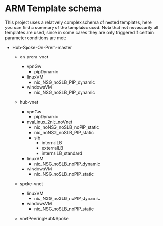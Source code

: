 # ARM Template schema

This project uses a relatively complex schema of nested templates, here you can find a summary of the templates used. Note that not necessarily all templates are used, since in some cases they are only triggered if certain parameter conditions are met:

* Hub-Spoke-On-Prem-master
  * on-prem-vnet
    * vpnGw
      * pipDynamic
    * linuxVM
      * nic_NSG_noSLB_PIP_dynamic
    * windowsVM
      * nic_NSG_noSLB_PIP_dynamic
  * hub-vnet
    * vpnGw
      * pipDynamic
    * nvaLinux_2nic_noVnet
      * nic_noNSG_noSLB_noPIP_static
      * nic_noNSG_noSLB_PIP_static
      * slb
        * internalLB
        * externalLB
        * internalLB_standard
    * linuxVM
      * nic_NSG_noSLB_noPIP_dynamic
    * windowsVM
      * nic_NSG_noSLB_noPIP_static
  * spoke-vnet
    * linuxVM
      * nic_NSG_noSLB_noPIP_dynamic
    * windowsVM
      * nic_NSG_noSLB_noPIP_static

  * vnetPeeringHubNSpoke